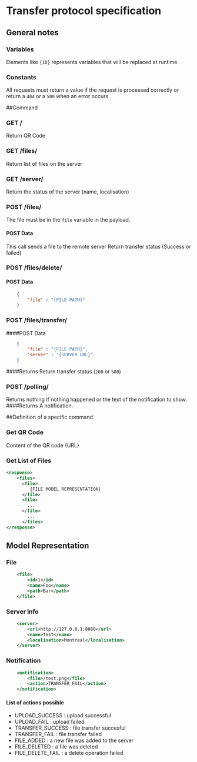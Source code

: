Transfer protocol specification
===============================

## General notes
### Variables
Elements like `{ID}` represents variables that will be replaced at runtime.

### Constants
All requests must return a value if the request is processed correctly or return a `404` or a `500` when an error occurs

##Command

### GET /
Return QR Code

### GET /files/
Return list of files on the server

### GET /server/
Return the status of the server
(name, localisation)

### POST /files/
The file must be in the `file` variable in the payload.
#### POST Data
This call sends a file to the remote server
Return transfer status (Success or failed)

### POST /files/delete/
#### POST Data
```json
    {
        "file" : "{FILE PATH}"
    }
```


### POST /files/transfer/
####POST Data
```json
    {
        "file" : "{FILE PATH}",
        "server" : "{SERVER URL}"
    }
```

####Returns
Return transfer status (`200` or `500`)

### POST /polling/
Returns nothing if nothing happened or the text of the notification to show.
####Returns
A notification.


##Definition of a specific command

### Get QR Code
Content of the QR code
{URL}

### Get List of Files
```xml
<response>
    <files>
      <file>
         {FILE MODEL REPRESENTATION}
      </file>
      <file>
        ...
      </file>
        ...
      </files>
</response>
```

## Model Representation
### File
```xml
    <file>
        <id>1</id>
        <name>Foo</name>
        <path>Bar</path>
    </file>
```

### Server Info
```xml
    <server>
        <url>http://127.0.0.1:8080</url>
        <name>Test</name>
        <localisation>Montreal</localisation>
    </server>
```

### Notification
```xml
    <notification>
        <file>/test.png</file>
        <action>TRANSFER_FAIL</action>
    </notification>
```

#### List of actions possible
- UPLOAD_SUCCESS : upload successful
- UPLOAD_FAIL : upload failed
- TRANSFER_SUCCESS : file transfer succesful
- TRANSFER_FAIL : file transfer failed
- FILE_ADDED :  a new file was added to the server
- FILE_DELETED : a file was deleted
- FILE_DELETE_FAIL : a delete operation failed



